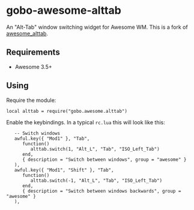 gobo-awesome-alttab
===================

An "Alt-Tab" window switching widget for Awesome WM. This is a fork of 
[awesome_alttab](https://github.com/jorenheit/awesome_alttab).

Requirements
------------

* Awesome 3.5+

Using
-----

Require the module:


```
local alttab = require("gobo.awesome.alttab")
```

Enable the keybindings. 
In a typical `rc.lua` this will look like this:


```
   -- Switch windows
   awful.key({ "Mod1" }, "Tab",
      function()
         alttab.switch(1, "Alt_L", "Tab", "ISO_Left_Tab")
      end,
      { description = "Switch between windows", group = "awesome" }
   ),
   awful.key({ "Mod1", "Shift" }, "Tab",
      function()
         alttab.switch(-1, "Alt_L", "Tab", "ISO_Left_Tab")
      end,
      { description = "Switch between windows backwards", group = "awesome" }
   ),
```
